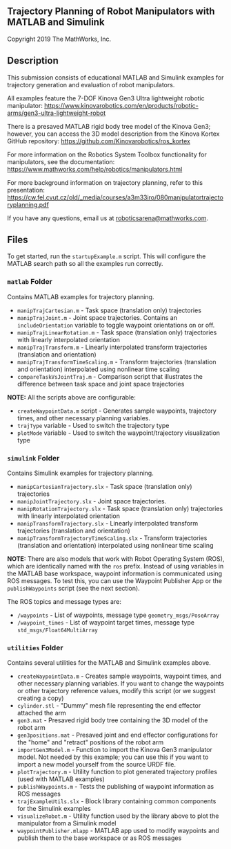 ## Trajectory Planning of Robot Manipulators with MATLAB and Simulink
Copyright 2019 The MathWorks, Inc.

## Description

This submission consists of educational MATLAB and Simulink examples for 
trajectory generation and evaluation of robot manipulators. 

All examples feature the 7-DOF Kinova Gen3 Ultra lightweight robotic manipulator: 
https://www.kinovarobotics.com/en/products/robotic-arms/gen3-ultra-lightweight-robot

There is a presaved MATLAB rigid body tree model of the Kinova Gen3; however, you can
access the 3D model description from the Kinova Kortex GitHub repository:
https://github.com/Kinovarobotics/ros_kortex

For more information on the Robotics System Toolbox functionality for manipulators, 
see the documentation: https://www.mathworks.com/help/robotics/manipulators.html

For more background information on trajectory planning, refer to this presentation:
https://cw.fel.cvut.cz/old/_media/courses/a3m33iro/080manipulatortrajectoryplanning.pdf

If you have any questions, email us at roboticsarena@mathworks.com.

## Files
To get started, run the `startupExample.m` script. This will configure the MATLAB search path so all the examples run correctly.

### `matlab` Folder
Contains MATLAB examples for trajectory planning.

* `manipTrajCartesian.m` - Task space (translation only) trajectories
* `manipTrajJoint.m` - Joint space trajectories. Contains an `includeOrientation` variable to toggle waypoint orientations on or off. 
* `manipTrajLinearRotation.m` - Task space (translation only) trajectories with linearly interpolated orientation
* `manipTrajTransform.m` - Linearly interpolated transform trajectories (translation and orientation) 
* `manipTrajTransformTimeScaling.m` - Transform trajectories (translation and orientation) interpolated using nonlinear time scaling
* `compareTaskVsJointTraj.m` - Comparison script that illustrates the difference between task space and joint space trajectories

**NOTE:** All the scripts above are configurable:
* `createWaypointData.m` script - Generates sample waypoints, trajectory times, and other necessary planning variables.
* `trajType` variable - Used to switch the trajectory type
* `plotMode` variable - Used to switch the waypoint/trajectory visualization type

### `simulink` Folder
Contains Simulink examples for trajectory planning.

* `manipCartesianTrajectory.slx` - Task space (translation only) trajectories
* `manipJointTrajectory.slx` - Joint space trajectories.
* `manipRotationTrajectory.slx` - Task space (translation only) trajectories with linearly interpolated orientation
* `manipTransformTrajectory.slx` - Linearly interpolated transform trajectories (translation and orientation) 
* `manipTransformTrajectoryTimeScaling.slx` - Transform trajectories (translation and orientation) interpolated using nonlinear time scaling

**NOTE:** There are also models that work with Robot Operating System (ROS), which are identically named with the `ros` prefix.
Instead of using variables in the MATLAB base workspace, waypoint information is communicated using ROS messages. 
To test this, you can use the Waypoint Publisher App or the `publishWaypoints` script (see the next section).

The ROS topics and message types are:
* `/waypoints` - List of waypoints, message type `geometry_msgs/PoseArray`
* `/waypoint_times` - List of waypoint target times, message type `std_msgs/Float64MultiArray`

### `utilities` Folder
Contains several utilities for the MATLAB and Simulink examples above.

* `createWaypointData.m` - Creates sample waypoints, waypoint times, and other necessary planning variables. If you want to change the waypoints or other trajectory reference values, modify this script (or we suggest creating a copy)
* `cylinder.stl` - "Dummy" mesh file representing the end effector attached the arm
* `gen3.mat` - Presaved rigid body tree containing the 3D model of the robot arm
* `gen3positions.mat` - Presaved joint and end effector configurations for the "home" and "retract" positions of the robot arm
* `importGen3Model.m` - Function to import the Kinova Gen3 manipulator model. Not needed by this example; you can use this if you want to import a new model yourself from the source URDF file.
* `plotTrajectory.m` - Utility function to plot generated trajectory profiles (used with MATLAB examples)
* `publishWaypoints.m` - Tests the publishing of waypoint information as ROS messages
* `trajExampleUtils.slx` - Block library containing common components for the Simulink examples
* `visualizeRobot.m` - Utility function used by the library above to plot the manipulator from a Simulink model
* `waypointPublisher.mlapp` - MATLAB app used to modify waypoints and publish them to the base workspace or as ROS messages